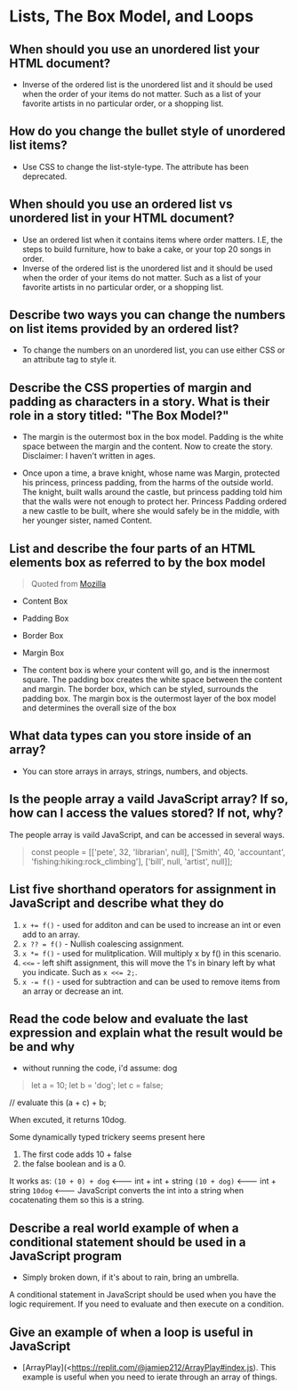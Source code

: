 # Lists, The Box Model, and Loops

## When should you use an unordered list your HTML document?

- Inverse of the ordered list is the unordered list and it should be used when the order of your items do not matter. Such as a list of your favorite artists in no particular order, or a shopping list.

## How do you change the bullet style of unordered list items?

- Use CSS to change the list-style-type. The attribute has been deprecated.

## When should you use an ordered list vs unordered list in your HTML document?

- Use an ordered list when it contains items where order matters. I.E, the steps to build furniture, how to bake a cake, or your top 20 songs in order.
- Inverse of the ordered list is the unordered list and it should be used when the order of your items do not matter. Such as a list of your favorite artists in no particular order, or a shopping list.

## Describe two ways you can change the numbers on list items provided by an ordered list?

- To change the numbers on an unordered list, you can use either CSS or an attribute tag to style it.

## Describe the CSS properties of margin and padding as characters in a story. What is their role in a story titled: "The Box Model?"

- The margin is the outermost box in the box model. Padding is the white space between the margin and the content. Now to create the story. Disclaimer: I haven't written in ages.

- Once upon a time, a brave knight, whose name was Margin, protected his princess, princess padding, from the harms of the outside world. The knight, built walls around the castle, but princess padding told him that the walls were not enough to protect her. Princess Padding ordered a new castle to be built, where she would safely be in the middle, with her younger sister, named Content.

## List and describe the four parts of an HTML elements box as referred to by the box model

> Quoted from [Mozilla](https://developer.mozilla.org/en-US/docs/Learn/CSS/Building_blocks/The_box_model)

- Content Box
- Padding Box
- Border Box
- Margin Box

- The content box is where your content will go, and is the innermost square. The padding box creates the white space between the content and margin. The border box, which can be styled, surrounds the padding box. The margin box is the outermost layer of the box model and determines the overall size of the box

## What data types can you store inside of an array?

- You can store arrays in arrays, strings, numbers, and objects.

## Is the people array a vaild JavaScript array? If so, how can I access the values stored? If not, why?

The people array is vaild JavaScript, and can be accessed in several ways.

> const people = [['pete', 32, 'librarian', null], ['Smith', 40, 'accountant', 'fishing:hiking:rock_climbing'], ['bill', null, 'artist', null]];

## List five shorthand operators for assignment in JavaScript and describe what they do

1. `x += f()` - used for additon and can be used to increase an int or even add to an array.
2. `x ?? = f()` - Nullish coalescing assignment.
3. `x *= f()` - used for mulitplication. Will multiply x by f() in this scenario.
4. `<<=` - left shift assignment, this will move the 1's in binary left by what you indicate. Such as `x <<= 2;`.
5. `x -= f()` - used for subtraction and can be used to remove items from an array or decrease an int.

## Read the code below and evaluate the last expression and explain what the result would be be and why

- without running the code, i'd assume:
dog

> let a = 10;
 let b = 'dog';
 let c = false;

 // evaluate this
 (a + c) + b;

 When excuted, it returns 10dog.

 Some dynamically typed trickery seems present here

 1. The first code adds 10 + false
 2. the false boolean and is a 0.

 It works as:
 `(10 + 0) + dog` <--- int + int + string
 `(10 + dog)` <--- int + string
`10dog` <--- JavaScript converts the int into a string when cocatenating them so this is a string.

## Describe a real world example of when a conditional statement should be used in a JavaScript program

- Simply broken down, if it's about to rain, bring an umbrella.

A conditional statement in JavaScript should be used when you have the logic requirement. If you need to evaluate and then execute on a condition.

## Give an example of when a loop is useful in JavaScript

- [ArrayPlay](<https://replit.com/@jamiep212/ArrayPlay#index.js). This example is useful when you need to ierate through an array of things.

